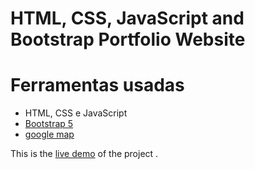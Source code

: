 HTML, CSS, JavaScript and Bootstrap Portfolio Website
=======

# Ferramentas usadas #
* HTML, CSS e JavaScript
* [Bootstrap 5](https://getbootstrap.com/docs/5.0/getting-started/introduction/)
* [google map](https://www.embed-map.com/)

This is the [live demo](/images/site.gif) of the project . 